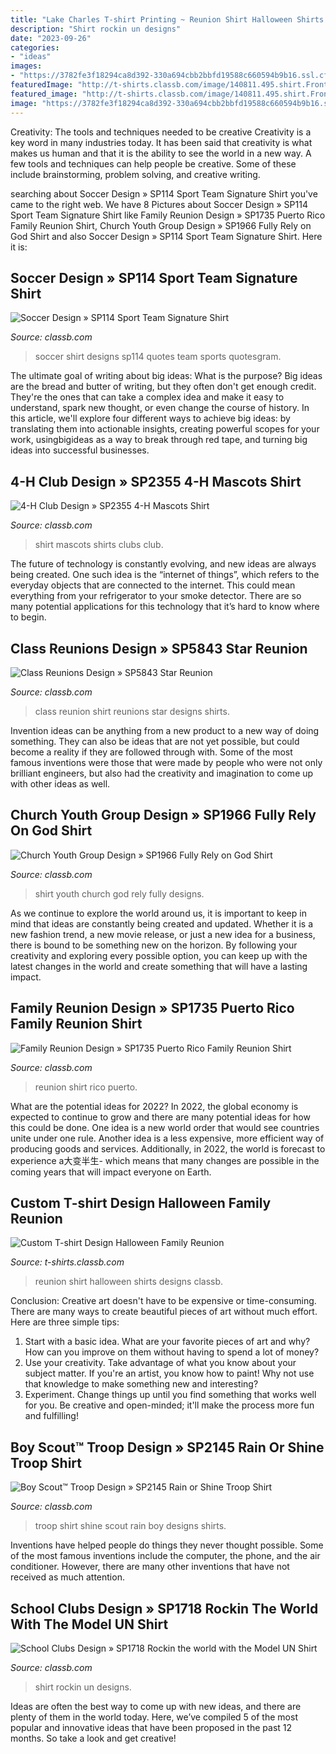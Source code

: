 ```yaml
---
title: "Lake Charles T-shirt Printing ~ Reunion Shirt Halloween Shirts Designs Classb"
description: "Shirt rockin un designs"
date: "2023-09-26"
categories:
- "ideas"
images:
- "https://3782fe3f18294ca8d392-330a694cbb2bbfd19588c660594b9b16.ssl.cf1.rackcdn.com/SP1735/SP1735-reunion-t-shirt-mockup-by-ClassB.565.jpg"
featuredImage: "http://t-shirts.classb.com/image/140811.495.shirt.Front.jpg?1256065338"
featured_image: "http://t-shirts.classb.com/image/140811.495.shirt.Front.jpg?1256065338"
image: "https://3782fe3f18294ca8d392-330a694cbb2bbfd19588c660594b9b16.ssl.cf1.rackcdn.com/SP1735/SP1735-reunion-t-shirt-mockup-by-ClassB.565.jpg"
---
```



Creativity: The tools and techniques needed to be creative
Creativity is a key word in many industries today. It has been said that creativity is what makes us human and that it is the ability to see the world in a new way. A few tools and techniques can help people be creative. Some of these include brainstorming, problem solving, and creative writing.

	

		
searching about Soccer Design » SP114 Sport Team Signature Shirt you've came to the right web. We have 8 Pictures about Soccer Design » SP114 Sport Team Signature Shirt like Family Reunion Design » SP1735 Puerto Rico Family Reunion Shirt, Church Youth Group Design » SP1966 Fully Rely on God Shirt and also Soccer Design » SP114 Sport Team Signature Shirt. Here it is:
		
    
## Soccer Design » SP114 Sport Team Signature Shirt

<img loading=lazy src="https://3782fe3f18294ca8d392-330a694cbb2bbfd19588c660594b9b16.ssl.cf1.rackcdn.com/SP114/SP114-soccer-t-shirt-mockup-by-ClassB.565.jpg" onerror="this.onerror=null;this.src='https://tse1.mm.bing.net/th?id=OIP.WiiRISx1Rpt6yQWqEyqkzAHaG3&amp;pid=15.1';" alt="Soccer Design » SP114 Sport Team Signature Shirt">

_Source: classb.com_

>soccer shirt designs sp114 quotes team sports quotesgram. 

	

The ultimate goal of writing about big ideas: What is the purpose?
Big ideas are the bread and butter of writing, but they often don't get enough credit. They're the ones that can take a complex idea and make it easy to understand, spark new thought, or even change the course of history. In this article, we'll explore four different ways to achieve big ideas: by translating them into actionable insights, creating powerful scopes for your work, usingbigideas as a way to break through red tape, and turning big ideas into successful businesses.

    
## 4-H Club Design » SP2355 4-H Mascots Shirt

<img loading=lazy src="https://3782fe3f18294ca8d392-330a694cbb2bbfd19588c660594b9b16.ssl.cf1.rackcdn.com/SP2355/SP2355-clubs-t-shirt-mockup-by-ClassB.565.jpg" onerror="this.onerror=null;this.src='https://tse1.mm.bing.net/th?id=OIP.m1yuloiGVlKN7Djro7kziwHaG3&amp;pid=15.1';" alt="4-H Club Design » SP2355 4-H Mascots Shirt">

_Source: classb.com_

>shirt mascots shirts clubs club. 

	

The future of technology is constantly evolving, and new ideas are always being created. One such idea is the “internet of things”, which refers to the everyday objects that are connected to the internet. This could mean everything from your refrigerator to your smoke detector. There are so many potential applications for this technology that it’s hard to know where to begin.

    
## Class Reunions Design » SP5843 Star Reunion

<img loading=lazy src="https://3782fe3f18294ca8d392-330a694cbb2bbfd19588c660594b9b16.ssl.cf1.rackcdn.com/SP5843/SP5843-class-reunions-t-shirt-mockup-by-ClassB.565.jpg" onerror="this.onerror=null;this.src='https://tse2.mm.bing.net/th?id=OIP.tcb4PWjdH0l7quaa9VGt0AHaG3&amp;pid=15.1';" alt="Class Reunions Design » SP5843 Star Reunion">

_Source: classb.com_

>class reunion shirt reunions star designs shirts. 

	

Invention ideas can be anything from a new product to a new way of doing something. They can also be ideas that are not yet possible, but could become a reality if they are followed through with. Some of the most famous inventions were those that were made by people who were not only brilliant engineers, but also had the creativity and imagination to come up with other ideas as well.

    
## Church Youth Group Design » SP1966 Fully Rely On God Shirt

<img loading=lazy src="https://3782fe3f18294ca8d392-330a694cbb2bbfd19588c660594b9b16.ssl.cf1.rackcdn.com/SP1966/SP1966-church-youth-group-t-shirt-mockup-by-ClassB.565.jpg" onerror="this.onerror=null;this.src='https://tse4.mm.bing.net/th?id=OIP.eLpXpxB6GUhtaqSvkU6QCAHaG3&amp;pid=15.1';" alt="Church Youth Group Design » SP1966 Fully Rely on God Shirt">

_Source: classb.com_

>shirt youth church god rely fully designs. 

	

As we continue to explore the world around us, it is important to keep in mind that ideas are constantly being created and updated. Whether it is a new fashion trend, a new movie release, or just a new idea for a business, there is bound to be something new on the horizon. By following your creativity and exploring every possible option, you can keep up with the latest changes in the world and create something that will have a lasting impact.

    
## Family Reunion Design » SP1735 Puerto Rico Family Reunion Shirt

<img loading=lazy src="https://3782fe3f18294ca8d392-330a694cbb2bbfd19588c660594b9b16.ssl.cf1.rackcdn.com/SP1735/SP1735-reunion-t-shirt-mockup-by-ClassB.565.jpg" onerror="this.onerror=null;this.src='https://tse3.mm.bing.net/th?id=OIP.07yz7RD45KqNvaZfBKEcFwHaG3&amp;pid=15.1';" alt="Family Reunion Design » SP1735 Puerto Rico Family Reunion Shirt">

_Source: classb.com_

>reunion shirt rico puerto. 

	

What are the potential ideas for 2022?
In 2022, the global economy is expected to continue to grow and there are many potential ideas for how this could be done. One idea is a new world order that would see countries unite under one rule. Another idea is a less expensive, more efficient way of producing goods and services. Additionally, in 2022, the world is forecast to experience a大变半生- which means that many changes are possible in the coming years that will impact everyone on Earth.

    
## Custom T-shirt Design Halloween Family Reunion

<img loading=lazy src="http://t-shirts.classb.com/image/140811.495.shirt.Front.jpg?1256065338" onerror="this.onerror=null;this.src='https://tse2.mm.bing.net/th?id=OIP.BN9_rMwtbE-g_S9Mqb61QAHaG3&amp;pid=15.1';" alt="Custom T-shirt Design Halloween Family Reunion">

_Source: t-shirts.classb.com_

>reunion shirt halloween shirts designs classb. 

	

Conclusion:
Creative art doesn't have to be expensive or time-consuming. There are many ways to create beautiful pieces of art without much effort. Here are three simple tips: 
1) Start with a basic idea. What are your favorite pieces of art and why? How can you improve on them without having to spend a lot of money? 
2) Use your creativity. Take advantage of what you know about your subject matter. If you're an artist, you know how to paint! Why not use that knowledge to make something new and interesting? 
3) Experiment. Change things up until you find something that works well for you. Be creative and open-minded; it'll make the process more fun and fulfilling!

    
## Boy Scout™ Troop Design » SP2145 Rain Or Shine Troop Shirt

<img loading=lazy src="https://3782fe3f18294ca8d392-330a694cbb2bbfd19588c660594b9b16.ssl.cf1.rackcdn.com/SP2145/SP2145-troop-t-shirt-mockup-by-ClassB.565.jpg" onerror="this.onerror=null;this.src='https://tse2.mm.bing.net/th?id=OIP.lD6qvatURR0CDQx-rjGxAgHaG3&amp;pid=15.1';" alt="Boy Scout™ Troop Design » SP2145 Rain or Shine Troop Shirt">

_Source: classb.com_

>troop shirt shine scout rain boy designs shirts. 

	

Inventions have helped people do things they never thought possible. Some of the most famous inventions include the computer, the phone, and the air conditioner. However, there are many other inventions that have not received as much attention.

    
## School Clubs Design » SP1718 Rockin The World With The Model UN Shirt

<img loading=lazy src="https://3782fe3f18294ca8d392-330a694cbb2bbfd19588c660594b9b16.ssl.cf1.rackcdn.com/SP1718/SP1718-schoolclubs-t-shirt-mockup-by-ClassB.565.jpg" onerror="this.onerror=null;this.src='https://tse3.mm.bing.net/th?id=OIP.eGbjSSztUm7KugbaJI368QHaG3&amp;pid=15.1';" alt="School Clubs Design » SP1718 Rockin the world with the Model UN Shirt">

_Source: classb.com_

>shirt rockin un designs. 

	

Ideas are often the best way to come up with new ideas, and there are plenty of them in the world today. Here, we’ve compiled 5 of the most popular and innovative ideas that have been proposed in the past 12 months. So take a look and get creative!


